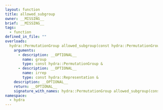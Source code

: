 ```yaml
---
layout: function
title: allowed_subgroup
owner: __MISSING__
brief: __MISSING__
tags:
  - function
defined_in_file: ""
overloads:
  hydra::PermutationGroup allowed_subgroup(const hydra::PermutationGroup &, const hydra::Representation &):
    arguments:
      - description: __OPTIONAL__
        name: group
        type: const hydra::PermutationGroup &
      - description: __OPTIONAL__
        name: irrep
        type: const hydra::Representation &
    description: __OPTIONAL__
    return: __OPTIONAL__
    signature_with_names: hydra::PermutationGroup allowed_subgroup(const hydra::PermutationGroup & group, const hydra::Representation & irrep)
namespace:
  - hydra
---
```

